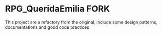 # RPG_QueridaEmilia FORK

This project are a refactory from the original, include some design patterns, documentations and good code practices

